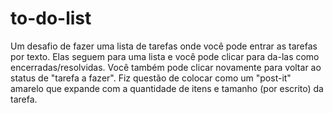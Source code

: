# to-do-list
Um desafio de fazer uma lista de tarefas onde você pode entrar as tarefas por texto. Elas seguem para uma lista e você pode clicar para da-las como encerradas/resolvidas. Você também pode clicar novamente para voltar ao status de "tarefa a fazer". Fiz questão de colocar como um "post-it" amarelo que expande com a quantidade de itens e tamanho (por escrito) da tarefa.
